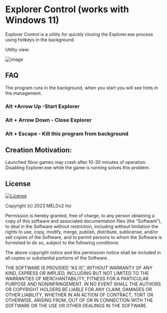 # Explorer Control (works with Windows 11)

Explorer Control is a utility for quickly closing the Explorer.exe process using hotkeys in the background.

Utility view:

![image](https://user-images.githubusercontent.com/26198117/236423999-a4ead05b-5857-4196-ae09-606fbbb654b0.png)


## FAQ

The program runs in the background, when you start you will see hints in the management.

### Alt +Arrow Up -Start Explorer
### Alt + Arrow Down - Close Explorer
### Alt + Escape - Kill this program from background




## Creation Motivation:
Launched Xbox games may crash after 10-30 minutes of operation. Disabling Explorer.exe while the game is running solves this problem.


## License

<p>
    <a href="https://github.com/tailwindlabs/heroicons/blob/master/LICENSE"><img src="https://img.shields.io/npm/l/heroicons.svg" alt="License"></a>
</p>

Copyright (c) 2023 MELDv2 Inc

Permission is hereby granted, free of charge, to any person obtaining a copy of this software and associated documentation files (the “Software”), to deal in the Software without restriction, including without limitation the rights to use, copy, modify, merge, publish, distribute, sublicense, and/or sell copies of the Software, and to permit persons to whom the Software is furnished to do so, subject to the following conditions:

The above copyright notice and this permission notice shall be included in all copies or substantial portions of the Software.

THE SOFTWARE IS PROVIDED “AS IS”, WITHOUT WARRANTY OF ANY KIND, EXPRESS OR IMPLIED, INCLUDING BUT NOT LIMITED TO THE WARRANTIES OF MERCHANTABILITY, FITNESS FOR A PARTICULAR PURPOSE AND NONINFRINGEMENT. IN NO EVENT SHALL THE AUTHORS OR COPYRIGHT HOLDERS BE LIABLE FOR ANY CLAIM, DAMAGES OR OTHER LIABILITY, WHETHER IN AN ACTION OF CONTRACT, TORT OR OTHERWISE, ARISING FROM, OUT OF OR IN CONNECTION WITH THE SOFTWARE OR THE USE OR OTHER DEALINGS IN THE SOFTWARE.

